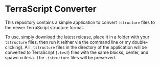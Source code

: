 # TerraScript Converter

This repository contains a simple application to convert `tstructure` files to the newer TerraScript structure format.

To use, simply download the latest release, place it in a folder with your `tstructure` files, then run it (either via
the command line or my double-clicking). All `.tstructure` files in the directory of the application will be converted
to TerraScript (`.tesf`) files with the same blocks, center, and spawn criteria.
The `.tstructure` files will be preserved.